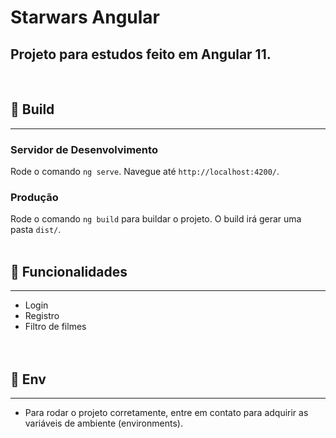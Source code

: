 # Starwars Angular

## Projeto para estudos feito em Angular 11.
<br/>

## 🚀 Build 
<hr>

### Servidor de Desenvolvimento

Rode o comando `ng serve`. Navegue até `http://localhost:4200/`.
<br/>

### Produção

Rode o comando `ng build` para buildar o projeto. O build irá gerar uma pasta `dist/`. 
<br/><br/>


## 📙 Funcionalidades
<hr>

- Login
- Registro
- Filtro de filmes	
<br/><br/>

## 🔑 Env
<hr>

* Para rodar o projeto corretamente, entre em contato para adquirir as variáveis de ambiente (environments).